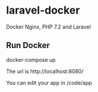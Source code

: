 # laravel-docker

Docker Nginx, PHP 7.2 and Laravel

## Run Docker

docker-compose up

The url is http://localhost:8080/ 

You can edit your app in /code/app
